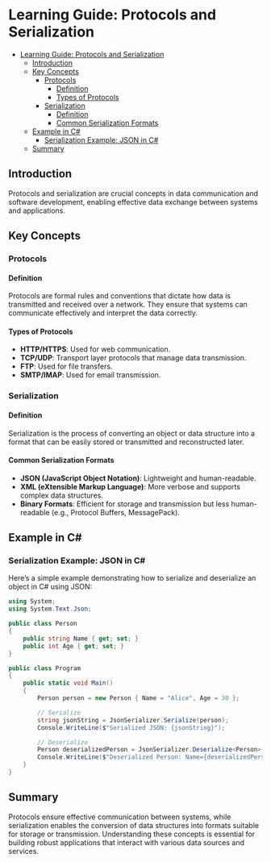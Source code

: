 # Learning Guide: Protocols and Serialization

- [Learning Guide: Protocols and Serialization](#learning-guide-protocols-and-serialization)
  - [Introduction](#introduction)
  - [Key Concepts](#key-concepts)
    - [Protocols](#protocols)
      - [Definition](#definition)
      - [Types of Protocols](#types-of-protocols)
    - [Serialization](#serialization)
      - [Definition](#definition-1)
      - [Common Serialization Formats](#common-serialization-formats)
  - [Example in C#](#example-in-c)
    - [Serialization Example: JSON in C#](#serialization-example-json-in-c)
  - [Summary](#summary)

## Introduction

Protocols and serialization are crucial concepts in data communication and software development, enabling effective data exchange between systems and applications.

## Key Concepts

### Protocols

#### Definition
Protocols are formal rules and conventions that dictate how data is transmitted and received over a network. They ensure that systems can communicate effectively and interpret the data correctly.

#### Types of Protocols
- **HTTP/HTTPS**: Used for web communication.
- **TCP/UDP**: Transport layer protocols that manage data transmission.
- **FTP**: Used for file transfers.
- **SMTP/IMAP**: Used for email transmission.

### Serialization

#### Definition
Serialization is the process of converting an object or data structure into a format that can be easily stored or transmitted and reconstructed later.

#### Common Serialization Formats
- **JSON (JavaScript Object Notation)**: Lightweight and human-readable.
- **XML (eXtensible Markup Language)**: More verbose and supports complex data structures.
- **Binary Formats**: Efficient for storage and transmission but less human-readable (e.g., Protocol Buffers, MessagePack).

## Example in C#

### Serialization Example: JSON in C#

Here’s a simple example demonstrating how to serialize and deserialize an object in C# using JSON:

```csharp
using System;
using System.Text.Json;

public class Person
{
    public string Name { get; set; }
    public int Age { get; set; }
}

public class Program
{
    public static void Main()
    {
        Person person = new Person { Name = "Alice", Age = 30 };

        // Serialize
        string jsonString = JsonSerializer.Serialize(person);
        Console.WriteLine($"Serialized JSON: {jsonString}");

        // Deserialize
        Person deserializedPerson = JsonSerializer.Deserialize<Person>(jsonString);
        Console.WriteLine($"Deserialized Person: Name={deserializedPerson.Name}, Age={deserializedPerson.Age}");
    }
}
```

## Summary

Protocols ensure effective communication between systems, while serialization enables the conversion of data structures into formats suitable for storage or transmission. Understanding these concepts is essential for building robust applications that interact with various data sources and services.
